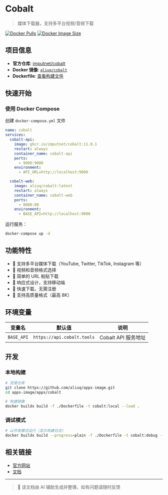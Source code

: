 # Cobalt

> 媒体下载器，支持多平台视频/音频下载

[![Docker Pulls](https://img.shields.io/docker/pulls/aliuq/cobalt)](https://hub.docker.com/r/aliuq/cobalt)
[![Docker Image Size](https://img.shields.io/docker/image-size/aliuq/cobalt)](https://hub.docker.com/r/aliuq/cobalt)

## 项目信息

- **官方仓库**: [imputnet/cobalt](https://github.com/imputnet/cobalt)
- **Docker 镜像**: [`aliuq/cobalt`](https://hub.docker.com/r/aliuq/cobalt)
- **Dockerfile**: [查看构建文件](https://github.com/aliuq/apps-image/blob/master/apps/cobalt/Dockerfile)

## 快速开始

### 使用 Docker Compose

创建 `docker-compose.yml` 文件

```yaml
name: cobalt
services:
  cobalt-api:
    image: ghcr.io/imputnet/cobalt:11.0.1
    restart: always
    container_name: cobalt-api
    ports:
      - 9000:9000
    environment:
      - API_URL=http://localhost:9000

  cobalt-web:
    image: aliuq/cobalt:latest
    restart: always
    container_name: cobalt-web
    ports:
      - 8080:80
    environment:
      - BASE_API=http://localhost:9000
```

运行服务：

```bash
docker-compose up -d
```

## 功能特性

- 🎵 支持多平台媒体下载（YouTube, Twitter, TikTok, Instagram 等）
- 🎥 视频和音频格式选择
- 🔗 简单的 URL 粘贴下载
- 📱 响应式设计，支持移动端
- 🚀 快速下载，无需注册
- 🎯 支持高质量格式（最高 8K）

## 环境变量

| 变量名 | 默认值 | 说明 |
|--------|--------|------|
| `BASE_API` | `https://api.cobalt.tools` | Cobalt API 服务地址 |

## 开发

### 本地构建

```bash
# 克隆仓库
git clone https://github.com/aliuq/apps-image.git
cd apps-image/apps/cobalt

# 构建镜像
docker buildx build -f ./Dockerfile -t cobalt:local --load .
```

### 调试模式

```bash
# 以开发模式运行（显示构建日志）
docker buildx build --progress=plain -f ./Dockerfile -t cobalt:debug --load .
```

## 相关链接

- [官方网站](https://cobalt.tools/)
- [文档](https://github.com/imputnet/cobalt/blob/main/docs/api-env-variables.md)

---

> 📝 该文档由 AI 辅助生成并整理，如有问题请随时反馈
